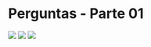 <h1>Perguntas - Parte 01</h1>
<img src="../img/perg01.png">
<img src="../img/perg02.png">
<img src="../img/perg03.png">
